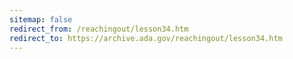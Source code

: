 ```yaml
---
sitemap: false 
redirect_from: /reachingout/lesson34.htm 
redirect_to: https://archive.ada.gov/reachingout/lesson34.htm 
---
```


